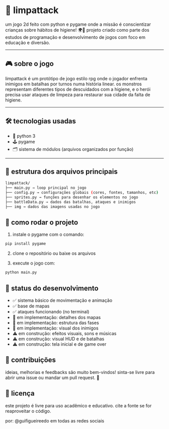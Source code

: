 # 🧼 limpattack
um jogo 2d feito com python e pygame onde a missão é conscientizar crianças sobre hábitos de higiene! 🌍🦠
projeto criado como parte dos estudos de programação e desenvolvimento de jogos com foco em educação e diversão.

---

## 🎮 sobre o jogo
limpattack é um protótipo de jogo estilo rpg onde o jogador enfrenta inimigos em batalhas por turnos numa história linear.
os monstros representam diferentes tipos de descuidados com a higiene, e o herói precisa usar ataques de limpeza para restaurar sua cidade da falta de higiene.

---

## 🛠️ tecnologias usadas

- 🐍 python 3
- 🕹️ pygame
- 🗂️ sistema de módulos (arquivos organizados por função)

---

## 📁 estrutura dos arquivos principais
```bash
limpattack/
├── main.py → loop principal no jogo
├── config.py → configurações globais (cores, fontes, tamanhos, etc)
├── sprites.py → funções para desenhar os elementos no jogo
├── battleData.py → dados das batalhas, ataques e inimigos
├── img → dados das imagens usadas no jogo
```

## 🚀 como rodar o projeto
1. instale o pygame com o comando:
```bash
pip install pygame
```
2. clone o repositório ou baixe os arquivos

3. execute o jogo com:
```bash
python main.py
```

## 🧪 status do desenvolvimento
- ✅ sistema básico de movimentação e animação
- ✅ base de mapas
- ✅ ataques funcionando (no terminal)
- 🧩 em implementação: detalhes dos mapas
- 🧩 em implementação: estrutura das fases
- 🧩 em implementação: visual dos inimigos
- ⚠️ em construção: efeitos visuais, sons e músicas
- ⚠️ em construção: visual HUD e de batalhas
- ⚠️ em construção: tela inicial e de game over

## 🤝 contribuições
ideias, melhorias e feedbacks são muito bem-vindos!
sinta-se livre para abrir uma issue ou mandar um pull request. 🚀

## 📜 licença
este projeto é livre para uso acadêmico e educativo.
cite a fonte se for reaproveitar o código.

por: @guifigueireedo em todas as redes sociais

